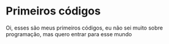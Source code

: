 # Primeiros códigos
Oi, esses são meus primeiros códigos, eu não sei muito sobre programação, mas quero entrar para esse mundo